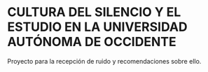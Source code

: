 # CULTURA DEL SILENCIO Y EL ESTUDIO EN LA UNIVERSIDAD AUTÓNOMA DE OCCIDENTE 
Proyecto para la recepción de ruido y recomendaciones sobre ello.
